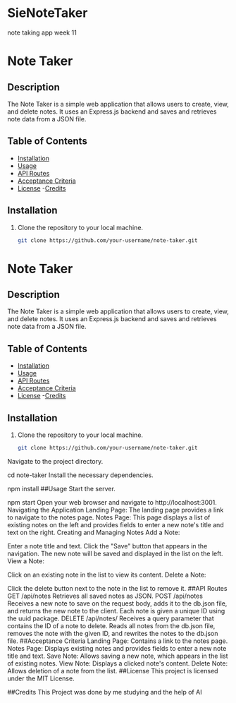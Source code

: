 # SieNoteTaker
note taking app week 11
# Note Taker

## Description

The Note Taker is a simple web application that allows users to create, view, and delete notes. It uses an Express.js backend and saves and retrieves note data from a JSON file.

## Table of Contents

- [Installation](#installation)
- [Usage](#usage)
- [API Routes](#api-routes)
- [Acceptance Criteria](#acceptance-criteria)
- [License](#license)
-[Credits](#credits)
## Installation

1. Clone the repository to your local machine.
   ```bash
   git clone https://github.com/your-username/note-taker.git
# Note Taker

## Description

The Note Taker is a simple web application that allows users to create, view, and delete notes. It uses an Express.js backend and saves and retrieves note data from a JSON file.

## Table of Contents

- [Installation](#installation)
- [Usage](#usage)
- [API Routes](#api-routes)
- [Acceptance Criteria](#acceptance-criteria)
- [License](#license)
-[Credits](#credits)

## Installation

1. Clone the repository to your local machine.
   ```bash
   git clone https://github.com/your-username/note-taker.git
Navigate to the project directory.

cd note-taker
Install the necessary dependencies.

npm install
##Usage
Start the server.

npm start
Open your web browser and navigate to http://localhost:3001.
Navigating the Application
Landing Page: The landing page provides a link to navigate to the notes page.
Notes Page: This page displays a list of existing notes on the left and provides fields to enter a new note's title and text on the right.
Creating and Managing Notes
Add a Note:

Enter a note title and text.
Click the "Save" button that appears in the navigation.
The new note will be saved and displayed in the list on the left.
View a Note:

Click on an existing note in the list to view its content.
Delete a Note:

Click the delete button next to the note in the list to remove it.
##API Routes
GET /api/notes
Retrieves all saved notes as JSON.
POST /api/notes
Receives a new note to save on the request body, adds it to the db.json file, and returns the new note to the client.
Each note is given a unique ID using the uuid package.
DELETE /api/notes/
Receives a query parameter that contains the ID of a note to delete.
Reads all notes from the db.json file, removes the note with the given ID, and rewrites the notes to the db.json file.
##Acceptance Criteria
Landing Page: Contains a link to the notes page.
Notes Page: Displays existing notes and provides fields to enter a new note title and text.
Save Note: Allows saving a new note, which appears in the list of existing notes.
View Note: Displays a clicked note's content.
Delete Note: Allows deletion of a note from the list.
##License
This project is licensed under the MIT License.

##Credits
This Project was done by me studying and the help of AI
